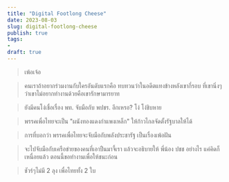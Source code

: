 ```yaml
---
title: "Digital Footlong Cheese"
date: 2023-08-03
slug: digital-footlong-cheese
publish: true
tags:
- 
draft: true
---
```


> เพ้อเจ้อ

> คนเราถ้าอยากร่วมงานกับใครอันดับแรกคือ ทบทวนว่าในอดีตแทงข้างหลังเขากี่รอบ ที่เขานิ่งๆว่าเขาไม่อยากทำงานด้วยคือเขารักษามารยาท

> ยังมีคนโง่เชื่อเรื่อง พท. จับมือกับ พปชร. อีกเหรอ? โง่ โง่ชิบหาย

> พรรคเพื่อไทยจะเป็น "ผนังทองแดงกำแพงเหล็ก" ให้ก้าวไกลจัดตั้งรัฐบาลให้ได้

> การที่บอกว่า พรรคเพื่อไทยจะจับมือกับพลังประชารัฐ เป็นเรื่องเพ้อฝัน

> จะไปจับมือกับเครือข่ายของคนที่เอาปืนมาจี้เรา แล้วจะอธิบายให้ พี่น้อง ปชช อย่างไร แค่คิดก็เหนื่อยแล้ว ตอนนี้ขอทำงานเพื่อให้ชนะก่อน

> ชัวร์ๆไม่มี 2 ลุง เพื่อไทยทั้ง 2 ใบ